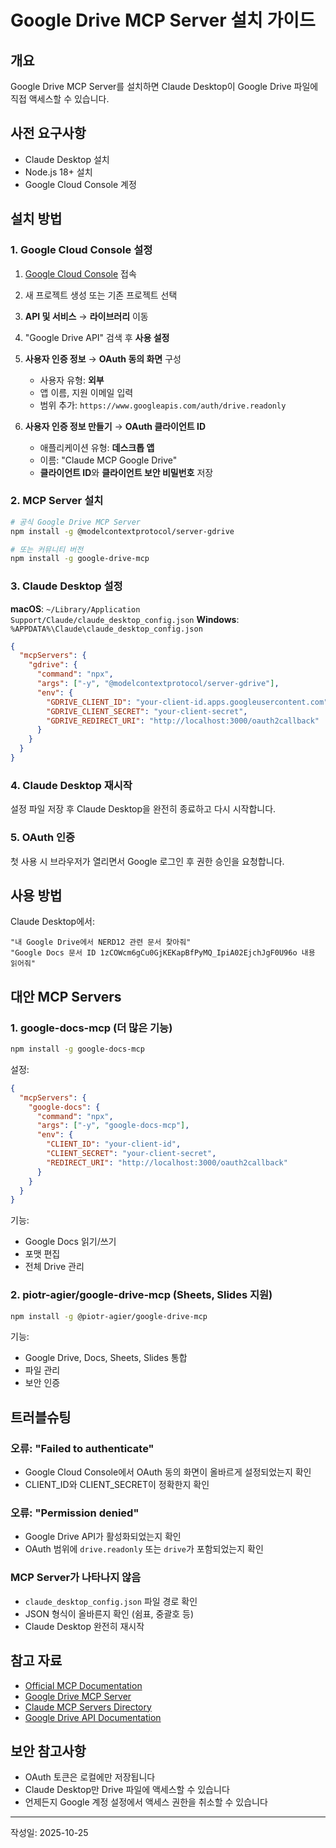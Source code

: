 # Google Drive MCP Server 설치 가이드

## 개요
Google Drive MCP Server를 설치하면 Claude Desktop이 Google Drive 파일에 직접 액세스할 수 있습니다.

## 사전 요구사항
- Claude Desktop 설치
- Node.js 18+ 설치
- Google Cloud Console 계정

## 설치 방법

### 1. Google Cloud Console 설정

1. [Google Cloud Console](https://console.cloud.google.com/) 접속
2. 새 프로젝트 생성 또는 기존 프로젝트 선택
3. **API 및 서비스** → **라이브러리** 이동
4. "Google Drive API" 검색 후 **사용 설정**
5. **사용자 인증 정보** → **OAuth 동의 화면** 구성
   - 사용자 유형: **외부**
   - 앱 이름, 지원 이메일 입력
   - 범위 추가: `https://www.googleapis.com/auth/drive.readonly`

6. **사용자 인증 정보 만들기** → **OAuth 클라이언트 ID**
   - 애플리케이션 유형: **데스크톱 앱**
   - 이름: "Claude MCP Google Drive"
   - **클라이언트 ID**와 **클라이언트 보안 비밀번호** 저장

### 2. MCP Server 설치

```bash
# 공식 Google Drive MCP Server
npm install -g @modelcontextprotocol/server-gdrive

# 또는 커뮤니티 버전
npm install -g google-drive-mcp
```

### 3. Claude Desktop 설정

**macOS**: `~/Library/Application Support/Claude/claude_desktop_config.json`
**Windows**: `%APPDATA%\Claude\claude_desktop_config.json`

```json
{
  "mcpServers": {
    "gdrive": {
      "command": "npx",
      "args": ["-y", "@modelcontextprotocol/server-gdrive"],
      "env": {
        "GDRIVE_CLIENT_ID": "your-client-id.apps.googleusercontent.com",
        "GDRIVE_CLIENT_SECRET": "your-client-secret",
        "GDRIVE_REDIRECT_URI": "http://localhost:3000/oauth2callback"
      }
    }
  }
}
```

### 4. Claude Desktop 재시작

설정 파일 저장 후 Claude Desktop을 완전히 종료하고 다시 시작합니다.

### 5. OAuth 인증

첫 사용 시 브라우저가 열리면서 Google 로그인 후 권한 승인을 요청합니다.

## 사용 방법

Claude Desktop에서:
```
"내 Google Drive에서 NERD12 관련 문서 찾아줘"
"Google Docs 문서 ID 1zCOWcm6gCu0GjKEKapBfPyMQ_IpiA02EjchJgF0U96o 내용 읽어줘"
```

## 대안 MCP Servers

### 1. google-docs-mcp (더 많은 기능)
```bash
npm install -g google-docs-mcp
```

설정:
```json
{
  "mcpServers": {
    "google-docs": {
      "command": "npx",
      "args": ["-y", "google-docs-mcp"],
      "env": {
        "CLIENT_ID": "your-client-id",
        "CLIENT_SECRET": "your-client-secret",
        "REDIRECT_URI": "http://localhost:3000/oauth2callback"
      }
    }
  }
}
```

기능:
- Google Docs 읽기/쓰기
- 포맷 편집
- 전체 Drive 관리

### 2. piotr-agier/google-drive-mcp (Sheets, Slides 지원)
```bash
npm install -g @piotr-agier/google-drive-mcp
```

기능:
- Google Drive, Docs, Sheets, Slides 통합
- 파일 관리
- 보안 인증

## 트러블슈팅

### 오류: "Failed to authenticate"
- Google Cloud Console에서 OAuth 동의 화면이 올바르게 설정되었는지 확인
- CLIENT_ID와 CLIENT_SECRET이 정확한지 확인

### 오류: "Permission denied"
- Google Drive API가 활성화되었는지 확인
- OAuth 범위에 `drive.readonly` 또는 `drive`가 포함되었는지 확인

### MCP Server가 나타나지 않음
- `claude_desktop_config.json` 파일 경로 확인
- JSON 형식이 올바른지 확인 (쉼표, 중괄호 등)
- Claude Desktop 완전히 재시작

## 참고 자료

- [Official MCP Documentation](https://modelcontextprotocol.io)
- [Google Drive MCP Server](https://github.com/modelcontextprotocol/servers/tree/main/src/gdrive)
- [Claude MCP Servers Directory](https://www.claudemcp.com/servers/gdrive)
- [Google Drive API Documentation](https://developers.google.com/drive/api/guides/about-sdk)

## 보안 참고사항

- OAuth 토큰은 로컬에만 저장됩니다
- Claude Desktop만 Drive 파일에 액세스할 수 있습니다
- 언제든지 Google 계정 설정에서 액세스 권한을 취소할 수 있습니다

---

작성일: 2025-10-25
